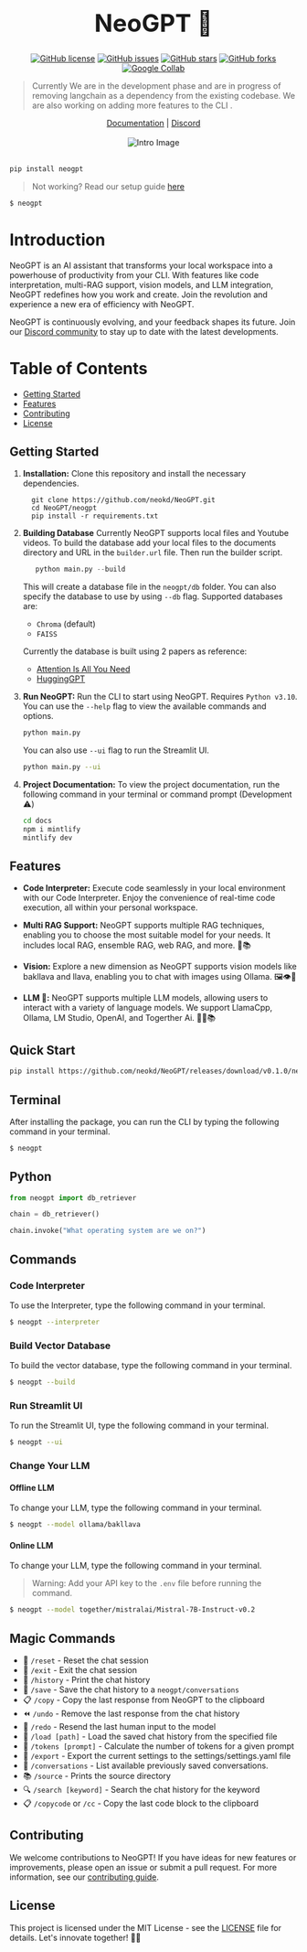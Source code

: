 <div align="center">
  <!-- <img src="https://github.com/neokd/NeoGPT/assets/71772185/82d5c63d-81b5-4b45-95d4-53641016bfdc" alt="NeoGPT Gif" width="500"/> -->
  
<h1 style="font-size: 3em;">NeoGPT 🚀</h1>

  [![GitHub license](https://img.shields.io/github/license/neokd/NeoGPT?style=flat-round&color=blue&logo=github)](https://github.com/neokd/NeoGPT/blob/main/LICENSE)
[![GitHub issues](https://img.shields.io/github/issues/neokd/NeoGPT?style=flat-round&color=green&logo=github)](https://github.com/neokd/NeoGPT/issues)
[![GitHub stars](https://img.shields.io/github/stars/neokd/NeoGPT?style=flat-round&color=yellow&logo=github)](https://github.com/neokd/NeoGPT/stargazers)
[![GitHub forks](https://img.shields.io/github/forks/neokd/NeoGPT?style=flat-round&color=orange&logo=github)](https://github.com/neokd/NeoGPT/network)
[![Google Collab](https://img.shields.io/badge/Colab-F9AB00?style=flat-round&logo=googlecolab&labelColor=525252)](https://colab.research.google.com/drive/1ngzHdvoHfbSXZaeW5dBA__W4oHGLTQhV?usp=sharing)


</div>

> Currently We are in the development phase and are in progress of removing langchain as a dependency from the existing codebase. We are also working on adding more features to the CLI .

<div align="center">

<span>
        <a href="https://docs.neogpt.dev/introduction">Documentation</a>
        <span> | </span>
        <a href="https://discord.gg/qNqjsGuCTG">Discord</a>
</span>
<div>
<br/>
<img src="https://github.com/neokd/NeoGPT/blob/f04841e9afbac5bf426aca3619cd86a464da4932/docs/assets/intro.png?raw=true" alt="Intro Image"/>
</div>
</div>
<br/>

```bash
pip install neogpt
```
> Not working? Read our setup guide [here](https://docs.neogpt.dev/installation)

```bash
$ neogpt
```

# Introduction
NeoGPT is an AI assistant that transforms your local workspace into a powerhouse of productivity from your CLI. With features like code interpretation, multi-RAG support, vision models, and LLM integration, NeoGPT redefines how you work and create. Join the revolution and experience a new era of efficiency with NeoGPT.



NeoGPT is continuously evolving, and your feedback shapes its future. Join our [Discord community](https://discord.gg/qNqjsGuCTG) to stay up to date with the latest developments.


# Table of Contents
- [Getting Started](#getting-started)
- [Features](#features)
- [Contributing](#contributing)
- [License](#license)

## Getting Started

1. **Installation:** Clone this repository and install the necessary dependencies.


    ```
      git clone https://github.com/neokd/NeoGPT.git
      cd NeoGPT/neogpt
      pip install -r requirements.txt
    ```

2. **Building Database** Currently NeoGPT supports local files and Youtube videos. To build the database add your local files to the documents directory and URL in the `builder.url` file. Then run the builder script.

    ```python
       python main.py --build
    ```
    This will create a database file in the `neogpt/db` folder. You can also specify the database to use by using `--db` flag.
    Supported databases are:
    - `Chroma` (default)
    - `FAISS`

    Currently the database is built using 2 papers as reference:
    - [Attention Is All You Need](https://arxiv.org/pdf/1706.03762.pdf)
    - [HuggingGPT](https://arxiv.org/pdf/2303.17580.pdf)


3. **Run NeoGPT:** Run the CLI to start using NeoGPT. Requires `Python v3.10`. You can use the `--help` flag to view the available commands and options.
    ```bash
    python main.py
    ```
    You can also use `--ui` flag to run the Streamlit UI.
    ```bash
    python main.py --ui
    ```

4. **Project Documentation:**
    To view the project documentation, run the following command in your terminal or command prompt (Development ⚠️)
    ```bash
    cd docs
    npm i mintlify
    mintlify dev
    ```
    

## Features

- **Code Interpreter:**
    Execute code seamlessly in your local environment with our Code Interpreter. Enjoy the convenience of real-time code execution, all within your personal workspace.

- **Multi RAG Support:**
    NeoGPT supports multiple RAG techniques, enabling you to choose the most suitable model for your needs. It includes local RAG, ensemble RAG, web RAG, and more. 🧠📚

- **Vision:**
   Explore a new dimension as NeoGPT supports vision models like bakllava and llava, enabling you to chat with images using Ollama. 🖼️👁️🧠

- **LLM 🤖:**
   NeoGPT supports multiple LLM models, allowing users to interact with a variety of language models. We support LlamaCpp, Ollama, LM Studio, OpenAI, and Togerther Ai. 🤖🧠📚


## Quick Start

```bash
pip install https://github.com/neokd/NeoGPT/releases/download/v0.1.0/neogpt-0.1.0-py3-none-any.whl
```

## Terminal

After installing the package, you can run the CLI by typing the following command in your terminal.

```bash
$ neogpt
```

## Python

```python
from neogpt import db_retriever

chain = db_retriever()

chain.invoke("What operating system are we on?")
```

## Commands


### Code Interpreter
To use the Interpreter, type the following command in your terminal.

```bash
$ neogpt --interpreter
```

### Build Vector Database
To build the vector database, type the following command in your terminal.

```bash
$ neogpt --build
```

### Run Streamlit UI
To run the Streamlit UI, type the following command in your terminal.

```bash
$ neogpt --ui
```

### Change Your LLM

#### Offline LLM

To change your LLM, type the following command in your terminal.

```bash
$ neogpt --model ollama/bakllava
```
#### Online LLM

To change your LLM, type the following command in your terminal.

> Warning: Add your API key to the `.env` file before running the command.

```bash
$ neogpt --model together/mistralai/Mistral-7B-Instruct-v0.2
```

## Magic Commands


- 🔄 `/reset` - Reset the chat session
- 🚪 `/exit` - Exit the chat session
- 📜 `/history` - Print the chat history
- 💾 `/save` - Save the chat history to a `neogpt/conversations`
- 📋 `/copy` - Copy the last response from NeoGPT to the clipboard
- ⏪ `/undo` - Remove the last response from the chat history
- 🔁 `/redo` - Resend the last human input to the model
- 📂 `/load [path]` - Load the saved chat history from the specified file
- 🔖 `/tokens [prompt]` - Calculate the number of tokens for a given prompt
- 📄 `/export` - Export the current settings to the settings/settings.yaml file
- 📜 `/conversations` - List available previously saved conversations.
- 📚 `/source` - Prints the source directory
- 🔍 `/search [keyword]` - Search the chat history for the keyword
- 📋 `/copycode` or `/cc` - Copy the last code block to the clipboard


## Contributing
We welcome contributions to NeoGPT! If you have ideas for new features or improvements, please open an issue or submit a pull request. For more information, see our [contributing guide](CONTRIBUTING.md).

## License
This project is licensed under the MIT License - see the [LICENSE](LICENSE) file for details. Let's innovate together! 🤖✨


 



























































 
   
